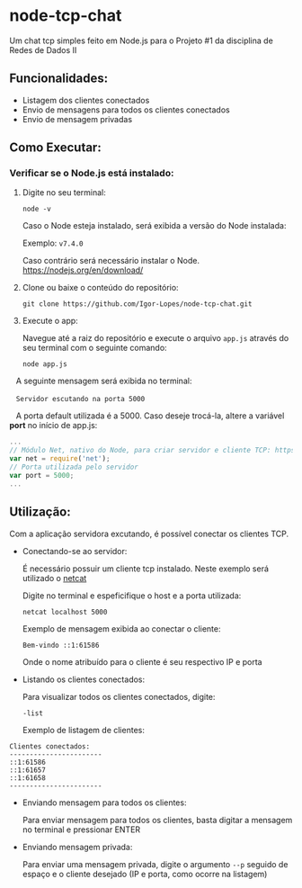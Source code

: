 # node-tcp-chat

Um chat tcp simples feito em Node.js para o Projeto #1 da disciplina de Redes de Dados II

## Funcionalidades:

* Listagem dos clientes conectados
* Envio de mensagens para todos os clientes conectados
* Envio de mensagem privadas

## Como Executar:

### Verificar se o Node.js está instalado: 

1. Digite no seu terminal:

    `node -v`

    Caso o Node esteja instalado, será exibida a versão do Node instalada:

    Exemplo: `v7.4.0`

    Caso contrário será necessário instalar o Node. https://nodejs.org/en/download/


2. Clone ou baixe o conteúdo do repositório:

    `git clone https://github.com/Igor-Lopes/node-tcp-chat.git`

3. Execute o app:

    Navegue até a raiz do repositório e execute o arquivo `app.js` através do seu terminal com o seguinte comando:

    `node app.js`
    
    A seguinte mensagem será exibida no terminal:
    
    `Servidor escutando na porta 5000`
    
    A porta default utilizada é a 5000. Caso deseje trocá-la, altere a variável **port** no início de app.js:
    
    
```javascript
...
// Módulo Net, nativo do Node, para criar servidor e cliente TCP: https://nodejs.org/api/net.html
var net = require('net');
// Porta utilizada pelo servidor
var port = 5000;
...
```
    
    
## Utilização:

Com a aplicação servidora excutando, é possível conectar os clientes TCP.

* Conectando-se ao servidor:

  É necessário possuir um cliente tcp instalado. Neste exemplo será utilizado o [netcat](http://netcat.sourceforge.net/)

  Digite no terminal e espeficifique o host e a porta utilizada:

  `netcat localhost 5000`

  Exemplo de mensagem exibida ao conectar o cliente:

  `Bem-vindo ::1:61586`

  Onde o nome atribuído para o cliente é seu respectivo IP e porta

* Listando os clientes conectados:

  Para visualizar todos os clientes conectados, digite:
  
  `-list`
  
  Exemplo de listagem de clientes:
  
```
Clientes conectados:
-----------------------
::1:61586
::1:61657
::1:61658
-----------------------
```

* Enviando mensagem para todos os clientes:

  Para enviar mensagem para todos os clientes, basta digitar a mensagem no terminal e pressionar ENTER
  
* Enviando mensagem privada:

  Para enviar uma mensagem privada, digite o argumento `--p` seguido de espaço e o cliente desejado (IP e porta, como ocorre na listagem)
